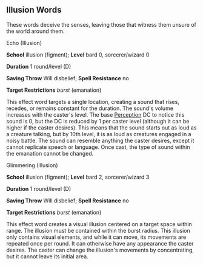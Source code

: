 ## Illusion Words

These words deceive the senses, leaving those that witness them unsure of the world around them.

Echo (Illusion)

**School** illusion (figment); **Level** bard 0, sorcerer/wizard 0

**Duration** 1 round/level (D)

**Saving Throw** Will disbelief; **Spell Resistance** no

**Target Restrictions** _burst_ (emanation)

This effect word targets a single location, creating a sound that rises, recedes, or remains constant for the duration. The sound's volume increases with the caster's level. The base [Perception](skills/perception#_perception) DC to notice this sound is 0, but the DC is reduced by 1 per caster level (although it can be higher if the caster desires). This means that the sound starts out as loud as a creature talking, but by 10th level, it is as loud as creatures engaged in a noisy battle. The sound can resemble anything the caster desires, except it cannot replicate speech or language. Once cast, the type of sound within the emanation cannot be changed.

Glimmering (Illusion)

**School** illusion (figment); **Level** bard 2, sorcerer/wizard 3

**Duration** 1 round/level (D)

**Saving Throw** Will disbelief; **Spell Resistance** no

**Target Restrictions** _burst_ (emanation)

This effect word creates a visual illusion centered on a target space within range. The illusion must be contained within the burst radius. This illusion only contains visual elements, and while it can move, its movements are repeated once per round. It can otherwise have any appearance the caster desires. The caster can change the illusion's movements by concentrating, but it cannot leave its initial area.

